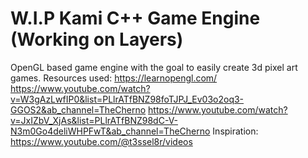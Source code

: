 # W.I.P Kami C++ Game Engine (Working on Layers)
OpenGL based game engine with the goal to easily create 3d pixel art games.
Resources used:
https://learnopengl.com/
https://www.youtube.com/watch?v=W3gAzLwfIP0&list=PLlrATfBNZ98foTJPJ_Ev03o2oq3-GGOS2&ab_channel=TheCherno
https://www.youtube.com/watch?v=JxIZbV_XjAs&list=PLlrATfBNZ98dC-V-N3m0Go4deliWHPFwT&ab_channel=TheCherno
Inspiration: 
https://www.youtube.com/@t3ssel8r/videos

